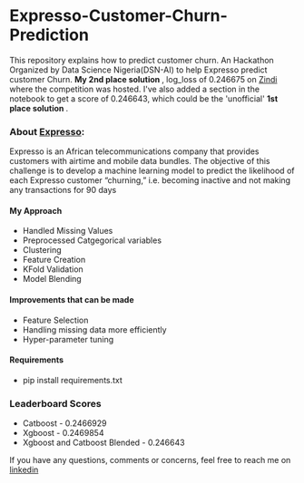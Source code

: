 # Expresso-Customer-Churn-Prediction
This repository explains how to predict customer churn. An Hackathon Organized by Data Science Nigeria(DSN-AI) to help Expresso predict customer Churn. <b>My 2nd place solution </b>, log_loss of 0.246675 on [Zindi](https://zindi.africa/hackathons/dsn-pre-bootcamp-hackathon-expresso-churn-prediction-challenge/leaderboard) where the competition was hosted. I've also added a section in the notebook to get a score of  0.246643, which could be the 'unofficial' <b> 1st place solution </b>.

### About [Expresso](http://www.expressotelecom.sn/):
Expresso is an African telecommunications company that provides customers with airtime and mobile data bundles. The objective of this challenge is to develop a machine learning model to predict the likelihood of each Expresso customer “churning,” i.e. becoming inactive and not making any transactions for 90 days

#### My Approach 
* Handled Missing Values
* Preprocessed Catgegorical variables
* Clustering
* Feature Creation
* KFold Validation
* Model Blending
#### Improvements that can be made
* Feature Selection
* Handling missing data more efficiently
* Hyper-parameter tuning
#### Requirements
- pip install requirements.txt
### Leaderboard Scores
- Catboost - 0.2466929
- Xgboost - 0.2469854
- Xgboost and Catboost Blended - 0.246643

If you have any questions, comments or concerns, feel free to reach me on [linkedin](https://www.linkedin.com/in/olukolatimi-david-19a841187/)
